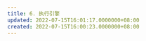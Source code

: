 ```yaml
---
title: 6. 执行引擎
updated: 2022-07-15T16:01:17.0000000+08:00
created: 2022-07-15T16:00:23.0000000+08:00
---
```


